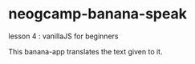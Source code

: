 # neogcamp-banana-speak
lesson 4 : vanillaJS for beginners

This banana-app translates the text given to it.

